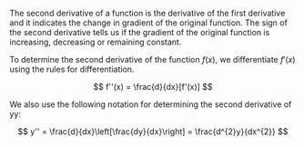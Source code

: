 The second derivative of a function is the derivative of the first derivative and it indicates the change in gradient of the original function. The sign of the second derivative tells us if the gradient of the original function is increasing, decreasing or remaining constant.

To determine the second derivative of the function $f(x)$, we differentiate $f'(x)$ using the rules for differentiation.

$$ f''(x) = \frac{d}{dx}[f'(x)] $$

We also use the following notation for determining the second derivative of yy:

$$ y'' = \frac{d}{dx}\left[\frac{dy}{dx}\right] = \frac{d^{2}y}{dx^{2}} $$


